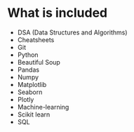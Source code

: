 # What is included
- DSA (Data Structures and Algorithms)
- Cheatsheets
- Git
- Python 
- Beautiful Soup
- Pandas
- Numpy 
- Matplotlib
- Seaborn 
- Plotly
- Machine-learning
- Scikit learn
- SQL

